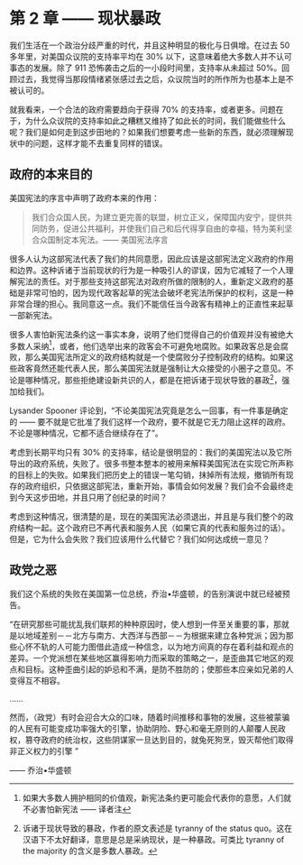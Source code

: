 # 第 2 章 —— 现状暴政

我们生活在一个政治分歧严重的时代，并且这种明显的极化与日俱增。在过去 50 多年里，对美国众议院的支持率平均在 30% 以下，这意味着绝大多数人并不认可事态的发展。除了 911 恐怖袭击之后的一小段时间里，支持率从未超过 50%。回顾过去，我觉得当那段情绪紧张感过去之后，众议院当时的所作所为也基本上是不被认可的。

就我看来，一个合法的政府需要趋向于获得 70% 的支持率，或者更多。问题在于，为什么众议院的支持率如此之糟糕又维持了如此长的时间，我们能做些什么呢？我们是如何走到这步田地的？如果我们想要考虑一些新的东西，就必须理解现状中的问题，这样才能不去重复同样的错误。

## 政府的本来目的

美国宪法的序言中声明了政府本来的作用：

> 我们合众国人民，为建立更完善的联盟，树立正义，保障国内安宁，提供共同防务，促进公共福利，并使我们自己和后代得享自由的幸福，特为美利坚合众国制定本宪法。—— 美国宪法序言

很多人认为这部宪法代表了我们的共同意愿，因此应该是这部宪法定义政府的作用和边界。这种诉诸于当前现状的行为是一种吸引人的谬误，因为它减轻了一个人理解宪法的责任。对于那些支持这部宪法对政府所做的限制的人，重新定义政府的基础是非常可怕的，因为现代政客起草的宪法会破坏老宪法所保护的权利，这是一种非常合理的担心。我同意这一点。我们不能信任当今政客有精神上的正直性来起草一部新宪法。

很多人害怕新宪法条约这一事实本身，说明了他们觉得自己的价值观并没有被绝大多数人采纳[^1]，或者，他们选举出来的政客会不可避免地腐败。如果政客总是会腐败，那么美国宪法所定义的政府结构就是一个使腐败分子控制政府的结构。如果这些政客竟然还能代表人民，那么美国宪法就是强制让大众接受的小圈子之意见。不论是哪种情况，那些拒绝建设新共识的人，都是在把诉诸于现状导致的暴政[^2]，强加给我们。

Lysander Spooner 评论到，“不论美国宪法究竟是怎么一回事，有一件事是确定的 —— 要不就是它批准了我们这样一个政府，要不就是它无力阻止这样的政府。不论是哪种情况，它都不适合继续存在了”。

考虑到长期平均只有 30% 的支持率，结论是很明显的：我们的美国宪法以及它所导出的政府系统，失败了。很多书整本整本的被用来解释美国宪法在实现它所声称的目标上的失败。如果我们把历史上的错误一笔勾销，抹掉所有法规，撤销所有现存的政府组织，只依据这部宪法，重新开始，事情会如何发展？我们会不会最终走到今天这步田地，并且只用了创纪录的时间？

考虑到这种情况，很清楚的是，现在的美国宪法必须退出，并且是与我们整个的政府结构一起。这个政府已不再代表和服务人民（如果它真的代表和服务过的话）。但是，它为什么会失败？我们应该用什么代替它？我们如何达成统一意见？

## 政党之恶

我们这个系统的失败在美国第一位总统，乔治•华盛顿，的告别演说中就已经被预告。

“在研究那些可能扰乱我们联邦的种种原因时，使人想到一件至关重要的事，那就是以地域差别－－北方与南方、大西洋与西部－－为根据来建立各种党派；因为那些心怀不轨的人可能力图借此造成一种信念，以为地方间真的存在着利益和观点的差异。一个党派想在某些地区赢得影响力而采取的策略之一，是歪曲其它地区的观点和目标。这种歪曲引起的妒忌和不满，是防不胜防的；使那些本应亲如兄弟的人变得互不相容。

……

然而，（政党）有时会迎合大众的口味，随着时间推移和事物的发展，这些被蒙骗的人民有可能变成功率强大的引擎，协助阴险、野心和毫无原则的人颠覆人民政权，篡夺政府的统治权，这些阴谋家一旦达到目的，就兔死狗烹，毁灭帮他们取得非正义权力的引擎
”

—— 乔治•华盛顿




[^1]: 如果大多数人拥护相同的价值观，新宪法条约更可能会代表你的意愿，人们就不必害怕新宪法 —— 译者注

[^2]: 诉诸于现状导致的暴政，作者的原文表述是 tyranny of the status quo。这在汉语下不太好翻译，意思是总是采纳现状，是一种暴政。可类比 tyranny of the majority 的含义是多数人暴政。

